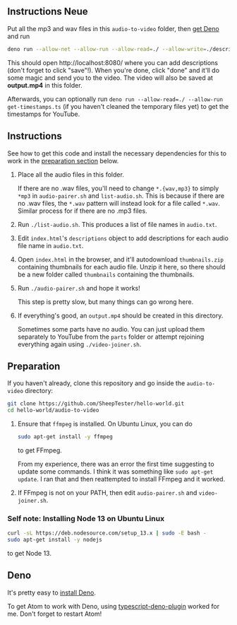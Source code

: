 ## Instructions Neue

Put all the mp3 and wav files in this `audio-to-video` folder, then [get Deno](#deno) and run

```sh
deno run --allow-net --allow-run --allow-read=./ --allow-write=./descriptions.json,./thumbnails,./parts,./videos.txt,./output.mp4 audio-to-video.ts
```

This should open http://localhost:8080/ where you can add descriptions (don't forget to click "save"!). When you're done, click "done" and it'll do some magic and send you to the video. The video will also be saved at **output.mp4** in this folder.

Afterwards, you can optionally run `deno run --allow-read=./ --allow-run get-timestamps.ts` (if you haven't cleaned the temporary files yet) to get the timestamps for YouTube.

## Instructions

See how to get this code and install the necessary dependencies for this to work in the [preparation section](#preparation) below.

1. Place all the audio files in this folder.

    If there are no .wav files, you'll need to change `*.{wav,mp3}` to simply `*mp3` in `audio-pairer.sh` and `list-audio.sh`. This is because if there are no .wav files, the `*.wav` pattern will instead look for a file called `*.wav`. Similar process for if there are no .mp3 files.

5. Run `./list-audio.sh`. This produces a list of file names in `audio.txt`.

6. Edit `index.html`'s `descriptions` object to add descriptions for each audio file name in `audio.txt`.

7. Open `index.html` in the browser, and it'll autodownload `thumbnails.zip` containing thumbnails for each audio file. Unzip it here, so there should be a new folder called `thumbnails` containing the thumbnails.

10. Run `./audio-pairer.sh` and hope it works!

    This step is pretty slow, but many things can go wrong here.

11. If everything's good, an `output.mp4` should be created in this directory.

    Sometimes some parts have no audio. You can just upload them separately to YouTube from the `parts` folder or attempt rejoining everything again using `./video-joiner.sh`.

## Preparation

If you haven't already, clone this repository and go inside the `audio-to-video` directory:

```sh
git clone https://github.com/SheepTester/hello-world.git
cd hello-world/audio-to-video
```

1. Ensure that `ffmpeg` is installed. On Ubuntu Linux, you can do

    ```sh
    sudo apt-get install -y ffmpeg
    ```

    to get FFmpeg.

    From my experience, there was an error the first time suggesting to update some commands. I think it was something like `sudo apt-get update`. I ran that and then reattempted to install FFmpeg and it worked.

2. If FFmpeg is not on your PATH, then edit `audio-pairer.sh` and `video-joiner.sh`.

### Self note: Installing Node 13 on Ubuntu Linux

```sh
curl -sL https://deb.nodesource.com/setup_13.x | sudo -E bash -
sudo apt-get install -y nodejs
```

to get Node 13.

## Deno

It's pretty easy to [install Deno](https://deno.land/#installation).

To get Atom to work with Deno, using [typescript-deno-plugin](https://www.npmjs.com/package/typescript-deno-plugin) worked for me. Don't forget to restart Atom!
